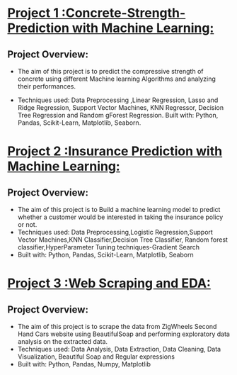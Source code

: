 # [Project 1 :Concrete-Strength-Prediction with Machine Learning:](https://github.com/Monica-Chamarthi/ConcreteStrengthPrediction)

## Project Overview:
* The aim of this project is to predict the compressive strength of concrete using different Machine learning Algorithms and analyzing their performances.

* Techniques used: Data Preprocessing ,Linear Regression, Lasso and Ridge Regression, Support Vector Machines, KNN Regressor, Decision Tree Regression and Random   gForest Regression.
Built with: Python, Pandas, Scikit-Learn, Matplotlib, Seaborn.

# [Project 2 :Insurance Prediction with Machine Learning:](https://github.com/Monica-Chamarthi/InsuranceClassification)

## Project Overview:
* The aim of this project is to Build a machine learning model to predict whether a customer would be interested in taking the insurance policy or not.
* Techniques used: Data Preprocessing,Logistic Regression,Support Vector Machines,KNN Classifier,Decision Tree Classifier, Random forest classifier,HyperParameter   Tuning techniques-Gradient Search
* Built with: Python, Pandas, Scikit-Learn, Matplotlib, Seaborn

# [Project 3 :Web Scraping and EDA:](https://github.com/Monica-Chamarthi/CarTrdeWebScraping)

## Project Overview:
* The aim of this project is to scrape the data from ZigWheels Second Hand Cars website using BeautifulSoap and performing exploratory data analysis on the extracted data.
* Techniques used: Data Analysis, Data Extraction, Data Cleaning, Data Visualization, Beautiful Soap and Regular expressions
* Built with: Python, Pandas, Numpy, Matplotlib

